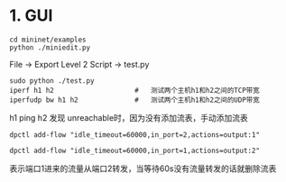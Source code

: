 # 1. GUI
 
 ```
 cd mininet/examples
 python ./miniedit.py
 ```
 
 File -> Export Level 2 Script -> test.py
 
 ```
 sudo python ./test.py
 iperf h1 h2                    #   测试两个主机h1和h2之间的TCP带宽
 iperfudp bw h1 h2              #   测试两个主机h1和h2之间的UDP带宽
 ```

 h1 ping h2 发现 unreachable时，因为没有添加流表，手动添加流表
 ```
 dpctl add-flow "idle_timeout=60000,in_port=2,actions=output:1"
 
 dpctl add-flow "idle_timeout=60000,in_port=1,actions=output:2"
 ```
 表示端口1进来的流量从端口2转发，当等待60s没有流量转发的话就删除流表


